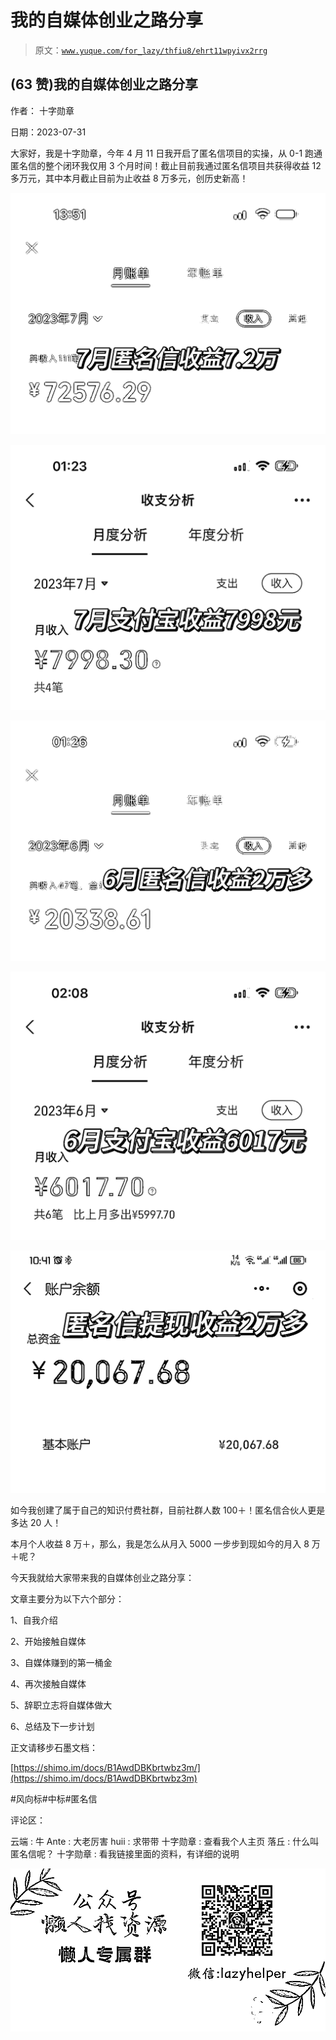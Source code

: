 # 我的自媒体创业之路分享

> 原文：[`www.yuque.com/for_lazy/thfiu8/ehrt11wpyivx2rrg`](https://www.yuque.com/for_lazy/thfiu8/ehrt11wpyivx2rrg)



## (63 赞)我的自媒体创业之路分享 

作者： 十字勋章 

日期：2023-07-31 

大家好，我是十字勋章，今年 4 月 11 日我开启了匿名信项目的实操，从 0-1 跑通匿名信的整个闭环我仅用 3 个月时间！截止目前我通过匿名信项目共获得收益 12 多万元，其中本月截止目前为止收益 8 万多元，创历史新高！ 

![](img/92c46023fff6a53358079378fe6acf73.png)  

![](img/e9696f683fb8ad9c27ea18c6b728cd43.png)  

![](img/b9dcc7a7d4a0a85ed33cf147cf0ded4a.png)  

![](img/b3416d57a656e5404e621d86008f5a6d.png)  

![](img/eebc5ef27d3765eda098a6fb0032bb6d.png)  

如今我创建了属于自己的知识付费社群，目前社群人数 100＋！匿名信合伙人更是多达 20 人！ 

本月个人收益 8 万＋，那么，我是怎么从月入 5000 一步步到现如今的月入 8 万＋呢？ 

今天我就给大家带来我的自媒体创业之路分享： 

文章主要分为以下六个部分： 

1、自我介绍 

2、开始接触自媒体 

3、自媒体赚到的第一桶金 

4、再次接触自媒体 

5、辞职立志将自媒体做大 

6、总结及下一步计划 

正文请移步石墨文档： 

[https://shimo.im/docs/B1AwdDBKbrtwbz3m/](https://shimo.im/docs/B1AwdDBKbrtwbz3m) 

#风向标#中标#匿名信 

评论区： 

云端 : 牛 Ante : 大老厉害 huii : 求带带 十字勋章 : 查看我个人主页 落丘 : 什么叫匿名信呢？ 十字勋章 : 看我链接里面的资料，有详细的说明 

![](img/894d30a529e7c37bcd3392323c99941c.png)  